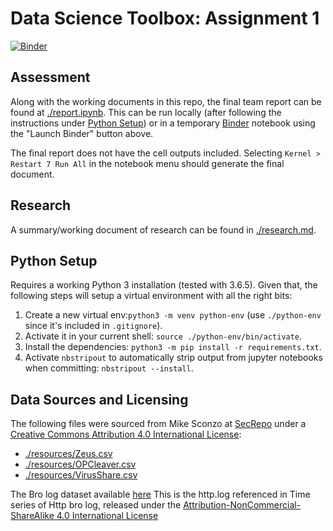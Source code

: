 # Data Science Toolbox: Assignment 1

[![Binder](http://mybinder.org/badge.svg)](http://beta.mybinder.org/v2/gh/dj311/data-science-toolbox-1/master)

## Assessment
Along with the working documents in this repo, the final team report can be found at [./report.ipynb](./report.ipynb). This can be run locally (after following the instructions under [Python Setup](#python-setup)) or in a temporary [Binder](https://mybinder.org/) notebook using the "Launch Binder" button above.

The final report does not have the cell outputs included. Selecting `Kernel > Restart 7 Run All` in the notebook menu should generate the final document.


## Research
A summary/working document of research can be found in [./research.md](./research.md).


## Python Setup
Requires a working Python 3 installation (tested with 3.6.5). Given that, the following steps will setup a virtual environment with all the right bits:
  1. Create a new virtual env:`python3 -m venv python-env` (use `./python-env` since it's included in `.gitignore`).
  2. Activate it in your current shell: `source ./python-env/bin/activate`.
  3. Install the dependencies: `python3 -m pip install -r requirements.txt`.
  4. Activate `nbstripout` to automatically strip output from jupyter notebooks when committing: `nbstripout --install`.


## Data Sources and Licensing
The following files were sourced from Mike Sconzo at [SecRepo](https://secrepo.com) under a [Creative Commons Attribution 4.0 International License](https://creativecommons.org/licenses/by/4.0/):
  - [./resources/Zeus.csv](./resources/Zeus.csv)
  - [./resources/OPCleaver.csv](./resources/OPCleaver.csv)
  - [./resources/VirusShare.csv](./resources/VirusShare.csv)

The Bro log dataset available [here](http://www.secrepo.com/Security-Data-Analysis/Lab_2/http.log.zip) This is the http.log referenced in Time series of Http bro log, released under the [Attribution-NonCommercial-ShareAlike 4.0 International License](http://creativecommons.org/licenses/by-nc-sa/4.0/)

